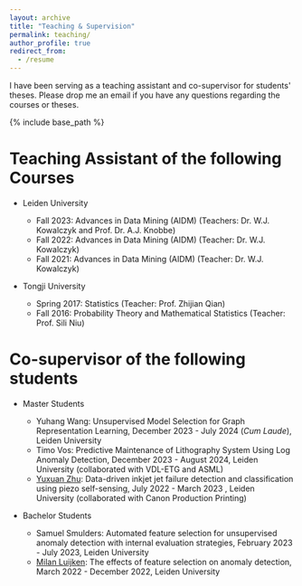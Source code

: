 ```yaml
---
layout: archive
title: "Teaching & Supervision"
permalink: teaching/
author_profile: true
redirect_from:
  - /resume
---
```

I have been serving as a teaching assistant and co-supervisor for students' theses. Please drop me an email if you have any questions regarding the courses or theses.

{% include base_path %}

Teaching Assistant of the following Courses
======
* Leiden University
  * Fall 2023: Advances in Data Mining (AIDM) (Teachers: Dr. W.J. Kowalczyk and Prof. Dr. A.J. Knobbe)
  * Fall 2022: Advances in Data Mining (AIDM) (Teacher: Dr. W.J. Kowalczyk)
  * Fall 2021: Advances in Data Mining (AIDM) (Teacher: Dr. W.J. Kowalczyk)
    
* Tongji University
  * Spring 2017: Statistics (Teacher: Prof. Zhijian Qian)
  * Fall 2016: Probability Theory and Mathematical Statistics  (Teacher: Prof. Sili Niu)

Co-supervisor of the following students
======
* Master Students
  * Yuhang Wang: Unsupervised Model Selection for Graph Representation Learning, December 2023 - July 2024 (*Cum Laude*), Leiden University
  * Timo Vos: Predictive Maintenance of Lithography System Using Log Anomaly Detection, December 2023 - August 2024, Leiden University (collaborated  with VDL-ETG and ASML)
  * [Yuxuan Zhu](https://zzbright1998.github.io/): Data-driven inkjet jet failure detection and classification using piezo self-sensing, July 2022 - March 2023 , Leiden University (collaborated  with Canon Production Printing)

* Bachelor Students
  * Samuel Smulders: Automated feature selection for unsupervised anomaly detection with internal evaluation strategies, February 2023 - July 2023, Leiden University
  * [Milan Luijken](https://nl.linkedin.com/in/milan-luijken): The effects of feature selection on anomaly detection, March 2022 - December 2022, Leiden University
    
